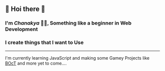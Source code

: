 ## 👋 Hoi there 👋
### I'm *Chanakya* 👦🏻, Something like a beginner in Web Development
### I create things that I want to Use
---
I'm currently learning JavaScript and making some Gamey Projects like [BOcT](https://the-boct.github.io/) and more yet to come....
